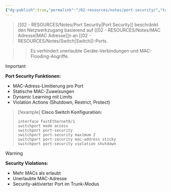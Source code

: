 ```yaml
---
{"dg-publish":true,"permalink":"/02-resources/notes/port-security/","tags":["netzwerk/sicherheit","switching/schutz"],"noteIcon":"","updated":"2025-09-16T23:41:26.000+02:00"}
---
```



>[[02 - RESOURCES/Notes/Port Security\|Port Security]] beschränkt den Netzwerkzugang basierend auf [[02 - RESOURCES/Notes/MAC Adresse\|MAC Adresse]]n an [[02 - RESOURCES/Notes/Switch\|Switch]]-Ports.

>>Es verhindert unerlaubte Geräte-Verbindungen und MAC-Flooding-Angriffe.

>[!important] 
>**Port Security Funktionen:**
>- MAC-Adress-Limitierung pro Port
>- Statische MAC-Zuweisungen
>- Dynamic Learning mit Limits
>- Violation Actions (Shutdown, Restrict, Protect)

>[!example] 
>**Cisco Switch Konfiguration:**
>```cisco
>interface FastEthernet0/1
> switchport mode access
> switchport port-security
> switchport port-security maximum 2
> switchport port-security mac-address sticky
> switchport port-security violation shutdown
>```

>[!warning] 
>**Security Violations:**
>- Mehr MACs als erlaubt
>- Unerlaubte MAC-Adresse
>- Security-aktivierter Port im Trunk-Modus